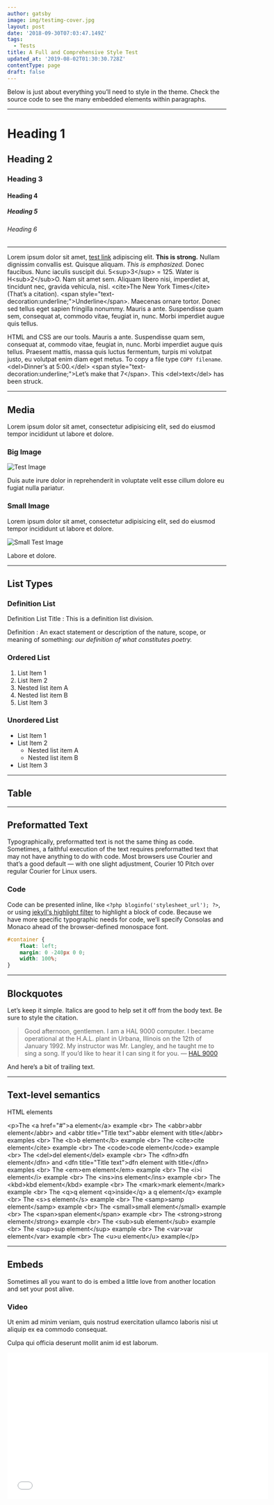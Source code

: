 ```yaml
---
author: gatsby
image: img/testimg-cover.jpg
layout: post
date: '2018-09-30T07:03:47.149Z'
tags:
  - Tests
title: A Full and Comprehensive Style Test
updated_at: '2019-08-02T01:30:30.728Z'
contentType: page
draft: false
---
```

Below is just about everything you’ll need to style in the theme. Check the source code to see the many embedded elements within paragraphs.

---

# Heading 1

## Heading 2

### Heading 3

#### Heading 4

##### Heading 5

###### Heading 6

---

Lorem ipsum dolor sit amet, [test link]() adipiscing elit. **This is strong.** Nullam dignissim convallis est. Quisque aliquam. _This is emphasized._ Donec faucibus. Nunc iaculis suscipit dui. 5<sup\>3</sup\> = 125. Water is H<sub\>2</sub\>O. Nam sit amet sem. Aliquam libero nisi, imperdiet at, tincidunt nec, gravida vehicula, nisl. <cite\>The New York Times</cite\> \(That’s a citation\). <span style="text\-decoration:underline;"\>Underline</span\>. Maecenas ornare tortor. Donec sed tellus eget sapien fringilla nonummy. Mauris a ante. Suspendisse quam sem, consequat at, commodo vitae, feugiat in, nunc. Morbi imperdiet augue quis tellus.

HTML and CSS are our tools. Mauris a ante. Suspendisse quam sem, consequat at, commodo vitae, feugiat in, nunc. Morbi imperdiet augue quis tellus. Praesent mattis, massa quis luctus fermentum, turpis mi volutpat justo, eu volutpat enim diam eget metus. To copy a file type `COPY filename`. <del\>Dinner’s at 5:00.</del\> <span style="text\-decoration:underline;"\>Let’s make that 7</span\>. This <del\>text</del\> has been struck.

---

## Media

Lorem ipsum dolor sit amet, consectetur adipisicing elit, sed do eiusmod tempor incididunt ut labore et dolore.

### Big Image

![Test Image](img/testimg1.jpg)


Duis aute irure dolor in reprehenderit in voluptate velit esse cillum dolore eu fugiat nulla pariatur.

### Small Image

Lorem ipsum dolor sit amet, consectetur adipisicing elit, sed do eiusmod tempor incididunt ut labore et dolore.

![Small Test Image](img/testimg2.jpg)


Labore et dolore.

---

## List Types

### Definition List

Definition List Title
: This is a definition list division.

Definition
: An exact statement or description of the nature, scope, or meaning of something: _our definition of what constitutes poetry._

### Ordered List

1. List Item 1
2. List Item 2
  1. Nested list item A
  2. Nested list item B
3. List Item 3

### Unordered List

* List Item 1
* List Item 2
  * Nested list item A
  * Nested list item B
* List Item 3

---

## Table



---

## Preformatted Text

Typographically, preformatted text is not the same thing as code. Sometimes, a faithful execution of the text requires preformatted text that may not have anything to do with code. Most browsers use Courier and that’s a good default — with one slight adjustment, Courier 10 Pitch over regular Courier for Linux users.

### Code

Code can be presented inline, like `<?php bloginfo('stylesheet_url'); ?>`, or using [jekyll's highlight
filter](http://jekyllrb.com/docs/templates/#code-snippet-highlighting) to
highlight a block of code. Because we have more specific typographic needs for code, we’ll specify Consolas and Monaco ahead of the browser\-defined monospace font.

```css
#container {
    float: left;
    margin: 0 -240px 0 0;
    width: 100%;
}
```

---

## Blockquotes

Let’s keep it simple. Italics are good to help set it off from the body text. Be sure to style the citation.

> Good afternoon, gentlemen. I am a HAL 9000 computer. I became operational at the H.A.L. plant in Urbana, Illinois on the 12th of January 1992. My instructor was Mr. Langley, and he taught me to sing a song. If you’d like to hear it I can sing it for you. — [HAL 9000](http://en.wikipedia.org/wiki/HAL_9000)

And here’s a bit of trailing text.

---

## Text\-level semantics

HTML elements

<p\>The <a href="#"\>a element</a\> example <br\>
The <abbr\>abbr element</abbr\> and <abbr title="Title text"\>abbr element with title</abbr\> examples <br\>
The <b\>b element</b\> example <br\>
The <cite\>cite element</cite\> example <br\>
The <code\>code element</code\> example <br\>
The <del\>del element</del\> example <br\>
The <dfn\>dfn element</dfn\> and <dfn title="Title text"\>dfn element with title</dfn\> examples <br\>
The <em\>em element</em\> example <br\>
The <i\>i element</i\> example <br\>
The <ins\>ins element</ins\> example <br\>
The <kbd\>kbd element</kbd\> example <br\>
The <mark\>mark element</mark\> example <br\>
The <q\>q element <q\>inside</q\> a q element</q\> example <br\>
The <s\>s element</s\> example <br\>
The <samp\>samp element</samp\> example <br\>
The <small\>small element</small\> example <br\>
The <span\>span element</span\> example <br\>
The <strong\>strong element</strong\> example <br\>
The <sub\>sub element</sub\> example <br\>
The <sup\>sup element</sup\> example <br\>
The <var\>var element</var\> example <br\>
The <u\>u element</u\> example</p\>

---

## Embeds

Sometimes all you want to do is embed a little love from another location and set your post alive.

### Video

Ut enim ad minim veniam, quis nostrud exercitation ullamco laboris nisi ut aliquip ex ea commodo consequat.

Culpa qui officia deserunt mollit anim id est laborum.

<iframe src="//player.vimeo.com/video/103224792" width="600" height="337" frameborder="0" webkitallowfullscreen mozallowfullscreen allowfullscreen\></iframe\>

### Slides

Ut enim ad minim veniam, quis nostrud exercitation ullamco laboris nisi ut aliquip ex ea commodo consequat.

<script async class="speakerdeck\-embed" data\-id="585245d01ee1013238737e42b879906f" data\-ratio="1.77777777777778" src="//speakerdeck.com/assets/embed.js"\></script\>

Culpa qui officia deserunt mollit anim id est laborum.

### Audio

Ut enim ad minim veniam, quis nostrud exercitation ullamco laboris nisi ut aliquip ex ea commodo consequat.

<iframe width="100%" height="450" scrolling="no" frameborder="no" src="https://w.soundcloud.com/player/?url=https%3A//api.soundcloud.com/tracks/52891122&amp;auto\_play=false&amp;hide\_related=false&amp;show\_comments=true&amp;show\_user=true&amp;show\_reposts=false&amp;visual=true"\></iframe\>

Culpa qui officia deserunt mollit anim id est laborum.

### Code

Lorem ipsum dolor sit amet, consectetur adipisicing elit, sed do eiusmod tempor incididunt.

<p data\-height="268" data\-theme\-id="0" data\-slug\-hash="bcqhe" data\-default\-tab="result" data\-user="rglazebrook" class='codepen'\>See the Pen <a href='http://codepen.io/rglazebrook/pen/bcqhe/'\>Simple Rotating Spinner</a\> by Rob Glazebrook \(<a href='http://codepen.io/rglazebrook'\>@rglazebrook</a\>\) on <a href='http://codepen.io'\>CodePen</a\>.</p\>
<script async src="//assets.codepen.io/assets/embed/ei.js"\></script\>

Isn't it beautiful.

\[_HTML\]: Hyper Text Markup Language
_\[CSS\]: Cascading Style Sheets
